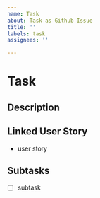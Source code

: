 ```yaml
---
name: Task
about: Task as Github Issue
title: ''
labels: task
assignees: ''

---
```


# Task

## Description

<!-- Describe technical work to be done -->

## Linked User Story

- user story

## Subtasks

- [ ] subtask
